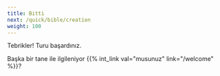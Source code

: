 ```yaml
---
title: Bitti
next: /quick/bible/creation
weight: 100
---
```


Tebrikler! Turu başardınız. 

Başka bir tane ile ilgileniyor {{% int_link val="musunuz" link="/welcome" %}}?